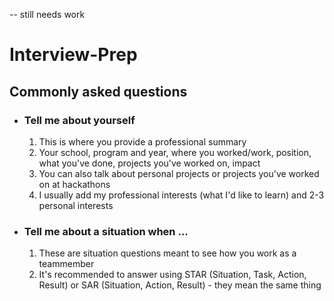 -- still needs work

# Interview-Prep

## Commonly asked questions
- ### Tell me about yourself
  1. This is where you provide a professional summary
  2. Your school, program and year, where you worked/work, position, what you've done, projects you've worked on, impact
  3. You can also talk about personal projects or projects you've worked on at hackathons
  4. I usually add my professional interests (what I'd like to learn) and 2-3 personal interests
 
- ### Tell me about a situation when ...
  1. These are situation questions meant to see how you work as a teammember
  2. It's recommended to answer using STAR (Situation, Task, Action, Result) or SAR (Situation, Action, Result) - they mean the same thing
